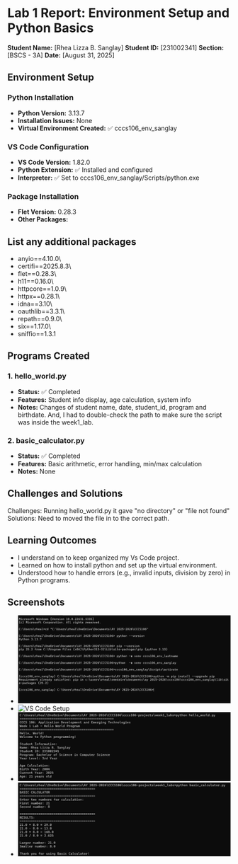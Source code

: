 # Lab 1 Report: Environment Setup and Python Basics

**Student Name:** [Rhea Lizza B. Sanglay]
**Student ID:** [231002341]
**Section:** [BSCS - 3A]
**Date:** [August 31, 2025]

## Environment Setup

### Python Installation
- **Python Version:** 3.13.7
- **Installation Issues:** None
- **Virtual Environment Created:** ✅ cccs106_env_sanglay

### VS Code Configuration
- **VS Code Version:** 1.82.0
- **Python Extension:** ✅ Installed and configured
- **Interpreter:** ✅ Set to cccs106_env_sanglay/Scripts/python.exe

### Package Installation
- **Flet Version:** 0.28.3
- **Other Packages:** 
## List any additional packages
 - anyio==4.10.0\
 - certifi==2025.8.3\
 - flet==0.28.3\
 - h11==0.16.0\
 - httpcore==1.0.9\
 - httpx==0.28.1\
 - idna==3.10\
 - oauthlib==3.3.1\
 - repath==0.9.0\
 - six==1.17.0\
 - sniffio==1.3.1

## Programs Created

### 1. hello_world.py
- **Status:** ✅ Completed
- **Features:** Student info display, age calculation, system info
- **Notes:** Changes of student name, date, student_id, program and birthdate. And, I had to double-check the path to make sure the script was inside the week1_lab\.

### 2. basic_calculator.py
- **Status:** ✅ Completed
- **Features:** Basic arithmetic, error handling, min/max calculation
- **Notes:** None

## Challenges and Solutions

Challenges: Running hello_world.py it gave "no directory" or "file not found"
Solutions: Need to moved the file in to the correct path.

## Learning Outcomes

 - I understand on to keep organized my Vs Code project.
 - Learned on how to install python and set up the virtual environment.
 - Understood how to handle errors (e.g., invalid inputs, division by zero) in Python programs. 

## Screenshots

- ![Environment Setup](lab1_screenshots/environment_setup.png)  
- ![VS Code Setup](lab1_screenshots/.vscode_setup.png)  
- ![Hello World Output](lab1_screenshots/hello_world_output.png)  
- ![Basic Calculator Output](lab1_screenshots/basic_calculator_output.png)

